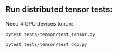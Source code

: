 ## Run distributed tensor tests:

Need 4 GPU devices to run:

`pytest tests/tensor/test_tensor.py`

`pytest tests/tensor/test_ddp.py`
